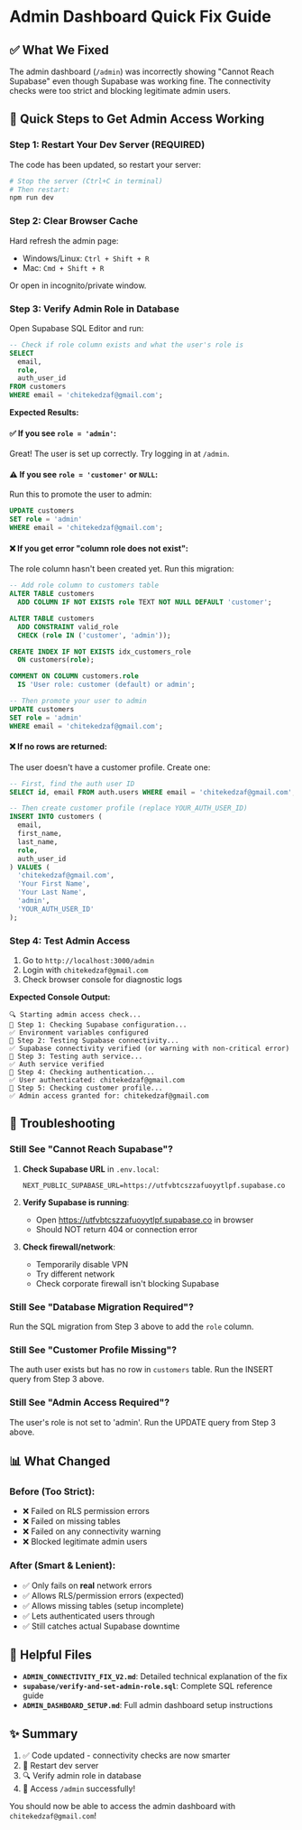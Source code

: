 # Admin Dashboard Quick Fix Guide

## ✅ What We Fixed

The admin dashboard (`/admin`) was incorrectly showing "Cannot Reach Supabase" even though Supabase was working fine. The connectivity checks were too strict and blocking legitimate admin users.

## 🚀 Quick Steps to Get Admin Access Working

### Step 1: Restart Your Dev Server (REQUIRED)

The code has been updated, so restart your server:

```powershell
# Stop the server (Ctrl+C in terminal)
# Then restart:
npm run dev
```

### Step 2: Clear Browser Cache

Hard refresh the admin page:
- Windows/Linux: `Ctrl + Shift + R`
- Mac: `Cmd + Shift + R`

Or open in incognito/private window.

### Step 3: Verify Admin Role in Database

Open Supabase SQL Editor and run:

```sql
-- Check if role column exists and what the user's role is
SELECT 
  email,
  role,
  auth_user_id
FROM customers
WHERE email = 'chitekedzaf@gmail.com';
```

**Expected Results:**

#### ✅ If you see `role = 'admin'`:
Great! The user is set up correctly. Try logging in at `/admin`.

#### ⚠️ If you see `role = 'customer'` or `NULL`:
Run this to promote the user to admin:

```sql
UPDATE customers 
SET role = 'admin' 
WHERE email = 'chitekedzaf@gmail.com';
```

#### ❌ If you get error "column role does not exist":
The role column hasn't been created yet. Run this migration:

```sql
-- Add role column to customers table
ALTER TABLE customers 
  ADD COLUMN IF NOT EXISTS role TEXT NOT NULL DEFAULT 'customer';

ALTER TABLE customers 
  ADD CONSTRAINT valid_role 
  CHECK (role IN ('customer', 'admin'));

CREATE INDEX IF NOT EXISTS idx_customers_role 
  ON customers(role);

COMMENT ON COLUMN customers.role 
  IS 'User role: customer (default) or admin';

-- Then promote your user to admin
UPDATE customers 
SET role = 'admin' 
WHERE email = 'chitekedzaf@gmail.com';
```

#### ❌ If no rows are returned:
The user doesn't have a customer profile. Create one:

```sql
-- First, find the auth user ID
SELECT id, email FROM auth.users WHERE email = 'chitekedzaf@gmail.com';

-- Then create customer profile (replace YOUR_AUTH_USER_ID)
INSERT INTO customers (
  email, 
  first_name, 
  last_name, 
  role, 
  auth_user_id
) VALUES (
  'chitekedzaf@gmail.com',
  'Your First Name',
  'Your Last Name',
  'admin',
  'YOUR_AUTH_USER_ID'
);
```

### Step 4: Test Admin Access

1. Go to `http://localhost:3000/admin`
2. Login with `chitekedzaf@gmail.com`
3. Check browser console for diagnostic logs

**Expected Console Output:**

```
🔍 Starting admin access check...
📝 Step 1: Checking Supabase configuration...
✅ Environment variables configured
📝 Step 2: Testing Supabase connectivity...
✅ Supabase connectivity verified (or warning with non-critical error)
📝 Step 3: Testing auth service...
✅ Auth service verified
📝 Step 4: Checking authentication...
✅ User authenticated: chitekedzaf@gmail.com
📝 Step 5: Checking customer profile...
✅ Admin access granted for: chitekedzaf@gmail.com
```

## 🐛 Troubleshooting

### Still See "Cannot Reach Supabase"?

1. **Check Supabase URL** in `.env.local`:
   ```
   NEXT_PUBLIC_SUPABASE_URL=https://utfvbtcszzafuoyytlpf.supabase.co
   ```

2. **Verify Supabase is running**:
   - Open https://utfvbtcszzafuoyytlpf.supabase.co in browser
   - Should NOT return 404 or connection error

3. **Check firewall/network**:
   - Temporarily disable VPN
   - Try different network
   - Check corporate firewall isn't blocking Supabase

### Still See "Database Migration Required"?

Run the SQL migration from Step 3 above to add the `role` column.

### Still See "Customer Profile Missing"?

The auth user exists but has no row in `customers` table. Run the INSERT query from Step 3 above.

### Still See "Admin Access Required"?

The user's role is not set to 'admin'. Run the UPDATE query from Step 3 above.

## 📊 What Changed

### Before (Too Strict):
- ❌ Failed on RLS permission errors
- ❌ Failed on missing tables
- ❌ Failed on any connectivity warning
- ❌ Blocked legitimate admin users

### After (Smart & Lenient):
- ✅ Only fails on **real** network errors
- ✅ Allows RLS/permission errors (expected)
- ✅ Allows missing tables (setup incomplete)
- ✅ Lets authenticated users through
- ✅ Still catches actual Supabase downtime

## 📁 Helpful Files

- **`ADMIN_CONNECTIVITY_FIX_V2.md`**: Detailed technical explanation of the fix
- **`supabase/verify-and-set-admin-role.sql`**: Complete SQL reference guide
- **`ADMIN_DASHBOARD_SETUP.md`**: Full admin dashboard setup instructions

## ✨ Summary

1. ✅ Code updated - connectivity checks are now smarter
2. 🔄 Restart dev server
3. 🔍 Verify admin role in database
4. 🎉 Access `/admin` successfully!

You should now be able to access the admin dashboard with `chitekedzaf@gmail.com`!

